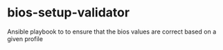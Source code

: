 # bios-setup-validator
Ansible playbook to to ensure that the bios values are correct based on a given profile

